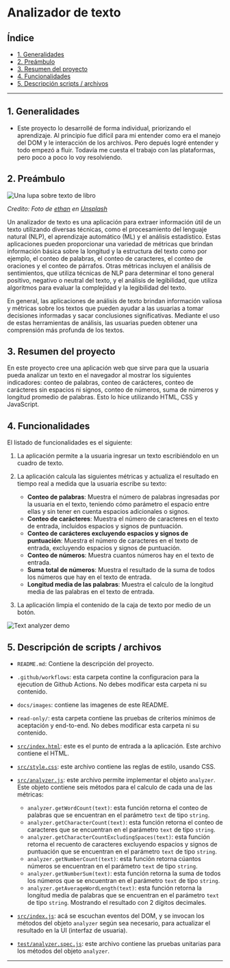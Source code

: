 # Analizador de texto

## Índice

* [1. Generalidades](#1-Generalidades)
* [2. Preámbulo](#2-preámbulo)
* [3. Resumen del proyecto](#3-resumen-del-proyecto)
* [4. Funcionalidades](#4-funcionalidades)
* [5. Descripción scripts / archivos](#5-descripción-scripts)

***

## 1. Generalidades

* Este proyecto lo desarrollé de forma individual, priorizando el aprendizaje. Al principio fue difícil para mi entender como era el manejo del DOM y le interacción de los archivos. Pero depués logré entender y todo empezó a fluir. Todavía me cuesta el trabajo con las plataformas, pero poco a poco lo voy resolviendo.

## 2. Preámbulo

![Una lupa sobre texto de libro](https://github.com/Laboratoria/bootcamp/assets/92090/2b45f653-69a5-4282-a65c-d34125c36113)

_Credito: Foto de [ethan](https://unsplash.com/fr/@andallthings?utm_source=unsplash&utm_medium=referral&utm_content=creditCopyText)_
_en [Unsplash](https://unsplash.com/es/fotos/72NpWZJOskU?utm_source=unsplash&utm_medium=referral&utm_content=creditCopyText)_

Un analizador de texto es una aplicación para extraer información útil de un
texto utilizando diversas técnicas, como el procesamiento del lenguaje
natural (NLP), el aprendizaje automático (ML) y el análisis estadístico.
Estas aplicaciones pueden proporcionar una variedad de métricas que brindan
información básica sobre la longitud y la estructura del texto como por
ejemplo, el conteo de palabras, el conteo de caracteres, el conteo de
oraciones y el conteo de párrafos. Otras métricas incluyen el análisis
de sentimientos, que utiliza técnicas de NLP para determinar el tono
general positivo, negativo o neutral del texto, y el análisis de
legibilidad, que utiliza algoritmos para evaluar la complejidad y la
legibilidad del texto.

En general, las aplicaciones de análisis de texto brindan información
valiosa y métricas sobre los textos que pueden ayudar a las usuarias a
tomar decisiones informadas y sacar conclusiones significativas.
Mediante el uso de estas herramientas de análisis, las usuarias pueden
obtener una comprensión más profunda de los textos.

## 3. Resumen del proyecto

En este proyecto cree una aplicación web que sirve para que la usuaria pueda analizar un texto en el navegador al mostrar los siguientes indicadores: conteo de palabras, conteo de carácteres, conteo de carácteres sin espacios ni signos, conteo de números, suma de números y longitud promedio de palabras. Esto lo hice utilizando HTML, CSS y JavaScript. 

## 4. Funcionalidades

El listado de funcionalidades es el siguiente:

1. La aplicación permite a la usuaria ingresar un texto escribiéndolo en un cuadro de texto.

2. La aplicación calcula las siguientes métricas y actualiza el
resultado en tiempo real a medida que la usuaria escribe su texto:

    - **Conteo de palabras**: Muestra el número de palabras ingresadas por la usuaria en el texto, teniendo cómo parámetro el espacio entre ellas y sin tener en cuenta espacios adicionales o signos. 
    - **Conteo de carácteres**: Muestra el número de
    caracteres en el texto de entrada, incluidos espacios y signos de
    puntuación.
    - **Conteo de carácteres excluyendo espacios y signos de puntuación**: Muestra el número de caracteres en el texto de entrada, excluyendo espacios y signos de puntuación.  
    - **Conteo de números**: Muestra cuantos números hay en
    el texto de entrada.
    - **Suma total de números**: Muestra el resultado de la suma de todos los números que
    hay en el texto de entrada.
    - **Longitud media de las palabras**: Muestra el calculo de la
    longitud media de las palabras en el texto de entrada.

3. La aplicación limpia el contenido de la caja de texto por medio de un botón.

![Text analyzer demo](https://cdn.loom.com/sessions/thumbnails/7e09e463a78d4a01b82d05e4f8a6c256-1694490867963-with-play.gif "Text analyzer demo")

## 5.  Descripción de scripts / archivos

* `README.md`: Contiene la descripción del proyecto.
* `.github/workflows`: esta carpeta contine la configuracion para la ejecution
  de Github Actions. No debes modificar esta carpeta ni su contenido.
* `docs/images`: contiene las imagenes de este README.
* `read-only/`: esta carpeta contiene las pruebas de criterios mínimos de
  aceptación y end-to-end. No debes modificar esta carpeta ni su contenido.
* [`src/index.html`](./src/index.html): este es el punto de entrada a la
  aplicación. Este archivo contiene el HTML.
* [`src/style.css`](./src/style.css): este archivo contiene las reglas de
  estilo, usando CSS.
* [`src/analyzer.js`](./src/analyzer.js): este archivo permite implementar el objeto
  `analyzer`. Este objeto contiene seis métodos para el calculo de cada una de las métricas:
  
  - `analyzer.getWordCount(text)`: esta función retorna el conteo de
  palabras que se encuentran en el parámetro `text` de tipo `string`.
  - `analyzer.getCharacterCount(text)`: esta función retorna el conteo
  de caracteres que se encuentran en el parámetro `text` de tipo `string`.
  - `analyzer.getCharacterCountExcludingSpaces(text)`: esta función retorna
  el recuento de caracteres excluyendo espacios y signos de puntuación que se
  encuentran en el parámetro `text` de tipo `string`.
  - `analyzer.getNumberCount(text)`: esta función retorna cúantos números
  se encuentran en el parámetro `text` de tipo `string`.
  - `analyzer.getNumberSum(text)`: esta función retorna la suma de todos
  los números que se encuentran en el parámetro `text` de tipo `string`.
  - `analyzer.getAverageWordLength(text)`: esta función retorna la longitud
  media de palabras que se encuentran en el parámetro `text` de tipo `string`.
  Mostrando el resultado con 2 dígitos decimales.
  
* [`src/index.js`](./src/index.js): acá se escuchan eventos del DOM, y se invocan
  los métodos del objeto `analyzer` según sea necesario, para actualizar el resultado
  en la UI (interfaz de usuaria).
* [`test/analyzer.spec.js`](./test/analyzer.spec.js): este archivo contiene las
pruebas unitarias para los métodos del objeto `analyzer`.

***

